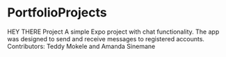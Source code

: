 # PortfolioProjects

HEY THERE Project
A simple Expo project with chat functionality. The app was designed to send and receive messages to registered accounts. 
Contributors: Teddy Mokele and Amanda Sinemane
